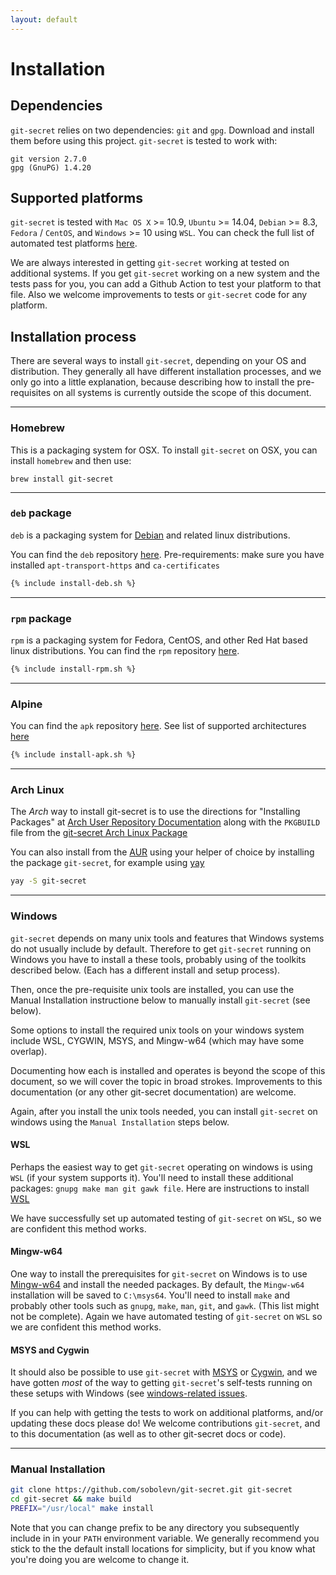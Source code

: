 ```yaml
---
layout: default
---
```


# Installation

## Dependencies

`git-secret` relies on two dependencies: `git` and `gpg`. Download and install them before using this project. `git-secret` is tested to work with:

```
git version 2.7.0
gpg (GnuPG) 1.4.20
```

## Supported platforms

`git-secret` is tested with `Mac OS X` >= 10.9, `Ubuntu` >= 14.04, `Debian` >= 8.3, `Fedora` / `CentOS`, and `Windows` >= 10 using `WSL`.
You can check the full list of automated test platforms
[here](https://github.com/sobolevn/git-secret/blob/master/.github/workflows/test.yml).

We are always interested in getting `git-secret` working at tested on additional systems.
If you get `git-secret` working on a new system and the tests pass for you, 
you can add a Github Action to test your platform to that file. 
Also we welcome improvements to tests or `git-secret` code for any platform.

## Installation process

There are several ways to install `git-secret`, depending on your OS and distribution.
They generally all have different installation processes, and we only go into 
a little explanation, because describing how to install the pre-requisites on all
systems is currently outside the scope of this document.

---

### Homebrew

This is a packaging system for OSX. To install `git-secret` on OSX, you can install
`homebrew` and then use:

`brew install git-secret`

---

### `deb` package

`deb` is a packaging system for [Debian](https://www.debian.org/) and related linux
distributions.

You can find the `deb` repository [here](https://gitsecret.jfrog.io/artifactory/git-secret-deb/).
Pre-requirements: make sure you have installed `apt-transport-https` and `ca-certificates`

```bash
{% include install-deb.sh %}
```

---

### `rpm` package

`rpm` is a packaging system for Fedora, CentOS, and other Red Hat based linux distributions.
You can find the `rpm` repository [here](https://gitsecret.jfrog.io/artifactory/git-secret-rpm/).

```bash
{% include install-rpm.sh %}
```

---

### Alpine

You can find the `apk` repository [here](https://gitsecret.jfrog.io/artifactory/git-secret-apk/).
See list of supported architectures [here](https://github.com/sobolevn/git-secret/blob/master/utils/apk/meta.sh)

```bash
{% include install-apk.sh %}
```

---

### Arch Linux

The _Arch_ way to install git-secret is to use the directions for
"Installing Packages" at [Arch User Repository Documentation](https://wiki.archlinux.org/index.php/Arch_User_Repository#Installing_packages)
along with the `PKGBUILD` file from the [git-secret Arch Linux Package](https://aur.archlinux.org/packages/git-secret/)

You can also install from the [AUR](https://aur.archlinux.org/) using your helper of choice by
installing the package `git-secret`, for example using [yay](https://github.com/Jguer/yay)

```bash
yay -S git-secret
```

---

### Windows

`git-secret` depends on many unix tools and features that Windows systems do not usually
include by default.  Therefore to get `git-secret` running on Windows you have to 
install a these tools, probably using of the toolkits described below. 
(Each has a different install and setup process).

Then, once the pre-requisite unix tools are installed,
you can use the Manual Installation instructione below to 
manually install `git-secret` (see below).  

Some options to install the required unix tools on your windows system include
WSL, CYGWIN, MSYS, and Mingw-w64 (which may have some overlap).

Documenting how each is installed and operates is beyond the scope of this document, 
so we will cover the topic in broad strokes. Improvements to this documentation
(or any other git-secret documentation) are welcome. 

Again, after you install the unix tools needed, you can install 
`git-secret` on windows using the `Manual Installation` steps below.

#### WSL

Perhaps the easiest way to get `git-secret` operating on windows is using `WSL`
(if your system supports it). 
You'll need to install these additional packages: `gnupg make man git gawk file`.
Here are instructions to install [WSL](https://docs.microsoft.com/en-us/windows/wsl/install)

We have successfully set up automated testing of `git-secret` on `WSL`, 
so we are confident this method works.

#### Mingw-w64

One way to install the prerequisites for `git-secret` on Windows is to use 
[Mingw-w64](https://www.mingw-w64.org/) and install the needed packages.
By default, the `Mingw-w64` installation will be saved to `C:\msys64`. You'll need to 
install `make` and probably other tools such as `gnupg`, `make`, `man`, `git`, and `gawk`. 
(This list might not be complete). Again we have automated testing of `git-secret` on `WSL`
so we are confident this method works.

#### MSYS and Cygwin

It should also be possible to use `git-secret` with [MSYS](https://www.msys2.org/)
or [Cygwin](https://www.cygwin.com/), and we have gotten _most_ of the way to getting
`git-secret`'s self-tests running on these setups with Windows (see 
[windows-related issues](https://github.com/sobolevn/git-secret/issues?q=is%3Aissue+is%3Aopen+windows).

If you can help with getting the tests to work on additional platforms, and/or updating
these docs please do!  We welcome contributions `git-secret`, and to this documentation 
(as well as to other git-secret docs or code).

---

### Manual Installation

```bash
git clone https://github.com/sobolevn/git-secret.git git-secret
cd git-secret && make build
PREFIX="/usr/local" make install
```

Note that you can change prefix to be any directory you subsequently include in in your `PATH`
environment variable. We generally recommend you stick to the the default 
install locations for simplicity, but if you know what you're doing you are welcome to change it.

